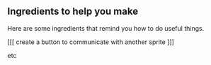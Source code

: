 ## Ingredients to help you make

Here are some ingredients that remind you how to do useful things. 

[[[ create a button to communicate with another sprite ]]]

etc



